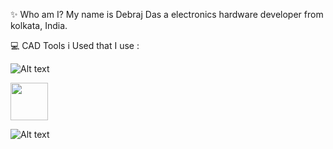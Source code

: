 ✨ Who am I?
My name is Debraj Das a electronics hardware developer from kolkata, India.

💻 CAD Tools i Used that I use :

![Alt text](https://imgs.search.brave.com/iv_fz3npIzI6XGzmizo4x_-CccVzbVphxGVlWYk8tWY/rs:fit:560:320:1/g:ce/aHR0cHM6Ly91cGxv/YWQud2lraW1lZGlh/Lm9yZy93aWtpcGVk/aWEvY29tbW9ucy90/aHVtYi81LzU5L0tp/Q2FkLUxvZ28uc3Zn/LzY0MHB4LUtpQ2Fk/LUxvZ28uc3ZnLnBu/Zw)

<img src="https://pbs.twimg.com/media/FyRNPqFXsAILCMA.png" style=" width:60px ; height:60px "  >

![Alt text](https://pbs.twimg.com/media/FyRNPqFXsAILCMA.png)
